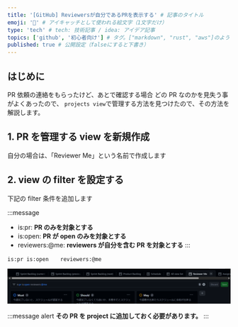 ```yaml
---
title: '[GitHub] Reviewersが自分であるPRを表示する' # 記事のタイトル
emoji: '🐙‍' # アイキャッチとして使われる絵文字（1文字だけ）
type: 'tech' # tech: 技術記事 / idea: アイデア記事
topics: ['github', '初心者向け'] # タグ。["markdown", "rust", "aws"]のように指定する
published: true # 公開設定（falseにすると下書き）
---
```


## はじめに

PR 依頼の連絡をもらったけど、あとで確認する場合
どの PR なのかを見失う事がよくあったので、
`projects view`で管理する方法を見つけたので、その方法を解説します。

## 1. PR を管理する view を新規作成

自分の場合は、「Reviewer Me」という名前で作成します

## 2. view の filter を設定する

下記の filter 条件を追加します

:::message

- is:pr: **PR のみを対象とする**
- is:open: **PR が open のみを対象とする**
- reviewers:@me: **reviewers が自分を含む PR を対象とする**
  :::

```md
is:pr is:open 　 reviewers:@me
```

![reviewers-me](/images/articles/github-reviewers-me/reviewers-me.png)

:::message alert
**その PR を project に追加しておく必要があります。**
:::
